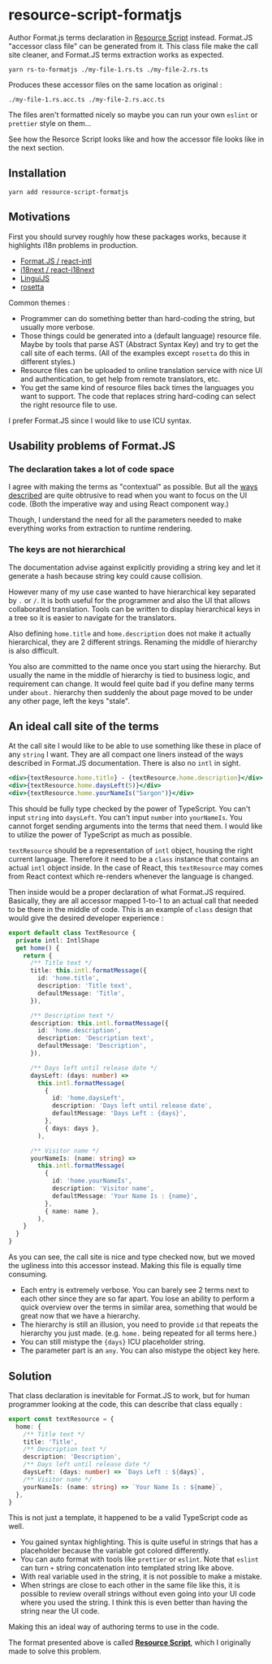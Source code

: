 # resource-script-formatjs

Author Format.js terms declaration in [Resource Script](https://github.com/5argon/resource-script) instead. Format.JS "accessor class file" can be generated from it. This class file make the call site cleaner, and Format.JS terms extraction works as expected.

```
yarn rs-to-formatjs ./my-file-1.rs.ts ./my-file-2.rs.ts
```

Produces these accessor files on the same location as original :

```
./my-file-1.rs.acc.ts ./my-file-2.rs.acc.ts
```

The files aren't formatted nicely so maybe you can run your own `eslint` or `prettier` style on them...

See how the Resorce Script looks like and how the accessor file looks like in the next section.

## Installation

```
yarn add resource-script-formatjs
```

## Motivations

First you should survey roughly how these packages works, because it highlights i18n problems in production.

- [Format.JS / react-intl](https://formatjs.io/)
- [i18next / react-i18next](https://react.i18next.com/)
- [LinguiJS](https://lingui.js.org/)
- [rosetta](https://github.com/lukeed/rosetta)

Common themes :

- Programmer can do something better than hard-coding the string, but usually more verbose.
- Those things could be generated into a (default language) resource file. Maybe by tools that parse AST (Abstract Syntax Key) and try to get the call site of each terms. (All of the examples except `rosetta` do this in different styles.)
- Resource files can be uploaded to online translation service with nice UI and authentication, to get help from remote translators, etc.
- You get the same kind of resource files back times the languages you want to support. The code that replaces string hard-coding can select the right resource file to use.

I prefer Format.JS since I would like to use ICU syntax.

## Usability problems of Format.JS

### The declaration takes a lot of code space

I agree with making the terms as "contextual" as possible. But all the [ways described](https://formatjs.io/docs/getting-started/message-declaration) are quite obtrusive to read when you want to focus on the UI code. (Both the imperative way and using React component way.)

Though, I understand the need for all the parameters needed to make everything works from extraction to runtime rendering.

### The keys are not hierarchical

The documentation advise against explicitly providing a string key and let it generate a hash because string key could cause collision.

However many of my use case wanted to have hierarchical key separated by `.` or `/`. It is both useful for the programmer and also the UI that allows collaborated translation. Tools can be written to display hierarchical keys in a tree so it is easier to navigate for the translators.

Also defining `home.title` and `home.description` does not make it actually hierarchical, they are 2 different strings. Renaming the middle of hierarchy is also difficult.

You also are committed to the name once you start using the hierarchy. But usually the name in the middle of hierarchy is tied to business logic, and requirement can change. It would feel quite bad if you define many terms under `about.` hierarchy then suddenly the about page moved to be under any other page, left the keys "stale".

## An ideal call site of the terms

At the call site I would like to be able to use something like these in place of any `string` I want. They are all compact one liners instead of the ways described in Format.JS documentation. There is also no `intl` in sight.

```jsx
<div>{textResource.home.title} - {textResource.home.description}</div>
<div>{textResource.home.daysLeft(5)}</div>
<div>{textResource.home.yourNameIs("5argon")}</div>
```

This should be fully type checked by the power of TypeScript. You can't input `string` into `daysLeft`. You can't input `number` into `yourNameIs`. You cannot forget sending arguments into the terms that need them. I would like to utilize the power of TypeScript as much as possible.

`textResource` should be a representation of `intl` object, housing the right current language. Therefore it need to be a `class` instance that contains an actual `intl` object inside. In the case of React, this `textResource` may comes from React context which re-renders whenever the language is changed.

Then inside would be a proper declaration of what Format.JS required. Basically, they are all accessor mapped 1-to-1 to an actual call that needed to be there in the middle of code. This is an example of `class` design that would give the desired developer experience :

```ts
export default class TextResource {
  private intl: IntlShape
  get home() {
    return {
      /** Title text */
      title: this.intl.formatMessage({
        id: 'home.title',
        description: 'Title text',
        defaultMessage: 'Title',
      }),

      /** Description text */
      description: this.intl.formatMessage({
        id: 'home.description',
        description: 'Description text',
        defaultMessage: 'Description',
      }),

      /** Days left until release date */
      daysLeft: (days: number) =>
        this.intl.formatMessage(
          {
            id: 'home.daysLeft',
            description: 'Days left until release date',
            defaultMessage: 'Days Left : {days}',
          },
          { days: days },
        ),

      /** Visitor name */
      yourNameIs: (name: string) =>
        this.intl.formatMessage(
          {
            id: 'home.yourNameIs',
            description: 'Visitor name',
            defaultMessage: 'Your Name Is : {name}',
          },
          { name: name },
        ),
    }
  }
}
```

As you can see, the call site is nice and type checked now, but we moved the ugliness into this accessor instead. Making this file is equally time consuming.

- Each entry is extremely verbose. You can barely see 2 terms next to each other since they are so far apart. You lose an ability to perform a quick overview over the terms in similar area, something that would be great now that we have a hierarchy.
- The hierarchy is still an illusion, you need to provide `id` that repeats the hierarchy you just made. (e.g. `home.` being repeated for all terms here.)
- You can still mistype the `{days}` ICU placeholder string.
- The parameter part is an `any`. You can also mistype the object key here.

## Solution

That class declaration is inevitable for Format.JS to work, but for human programmer looking at the code, this can describe that class equally :

```ts
export const textResource = {
  home: {
    /** Title text */
    title: 'Title',
    /** Description text */
    description: 'Description',
    /** Days left until release date */
    daysLeft: (days: number) => `Days Left : ${days}`,
    /** Visitor name */
    yourNameIs: (name: string) => `Your Name Is : ${name}`,
  },
}
```

This is not just a template, it happened to be a valid TypeScript code as well.

- You gained syntax highlighting. This is quite useful in strings that has a placeholder because the variable got colored differently.
- You can auto format with tools like `prettier` or `eslint`. Note that `eslint` can turn `+` string concatenation into templated string like above.
- With real variable used in the string, it is not possible to make a mistake.
- When strings are close to each other in the same file like this, it is possible to review overall strings without even going into your UI code where you used the string. I think this is even better than having the string near the UI code.

Making this an ideal way of authoring terms to use in the code.

The format presented above is called [**Resource Script**](https://github.com/5argon/resource-script), which I originally made to solve this problem.
